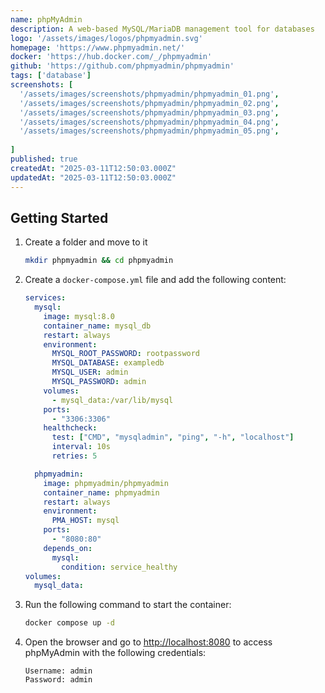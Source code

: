 ```yaml
---
name: phpMyAdmin
description: A web-based MySQL/MariaDB management tool for databases
logo: '/assets/images/logos/phpmyadmin.svg'
homepage: 'https://www.phpmyadmin.net/'
docker: 'https://hub.docker.com/_/phpmyadmin'
github: 'https://github.com/phpmyadmin/phpmyadmin'
tags: ['database']
screenshots: [
  '/assets/images/screenshots/phpmyadmin/phpmyadmin_01.png',
  '/assets/images/screenshots/phpmyadmin/phpmyadmin_02.png',
  '/assets/images/screenshots/phpmyadmin/phpmyadmin_03.png',
  '/assets/images/screenshots/phpmyadmin/phpmyadmin_04.png',
  '/assets/images/screenshots/phpmyadmin/phpmyadmin_05.png',
  
]
published: true
createdAt: "2025-03-11T12:50:03.000Z"
updatedAt: "2025-03-11T12:50:03.000Z"
---
```


## Getting Started

1. Create a folder and move to it
    ```bash
    mkdir phpmyadmin && cd phpmyadmin
    ```
2. Create a `docker-compose.yml` file and add the following content:
    ```yaml [docker-compose.yml]
    services:
      mysql:
        image: mysql:8.0
        container_name: mysql_db
        restart: always
        environment:
          MYSQL_ROOT_PASSWORD: rootpassword
          MYSQL_DATABASE: exampledb
          MYSQL_USER: admin
          MYSQL_PASSWORD: admin
        volumes:
          - mysql_data:/var/lib/mysql
        ports:
          - "3306:3306"
        healthcheck:
          test: ["CMD", "mysqladmin", "ping", "-h", "localhost"]
          interval: 10s
          retries: 5

      phpmyadmin:
        image: phpmyadmin/phpmyadmin
        container_name: phpmyadmin
        restart: always
        environment:
          PMA_HOST: mysql
        ports:
          - "8080:80"
        depends_on:
          mysql:
            condition: service_healthy
    volumes:
      mysql_data:
    ```
3. Run the following command to start the container:
    ```bash
    docker compose up -d
    ```
4. Open the browser and go to [http://localhost:8080](http://localhost:8080) to access phpMyAdmin with the following credentials:
    ```
    Username: admin
    Password: admin
    ```
